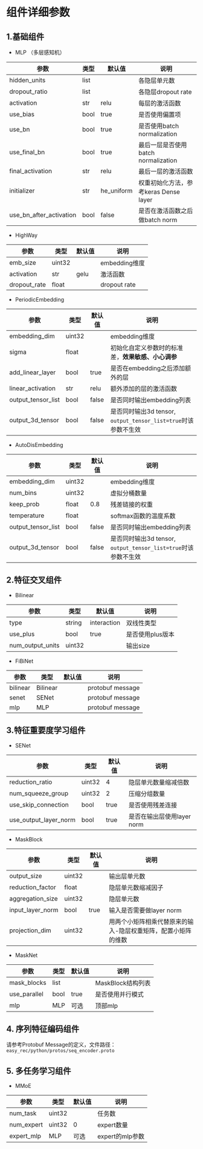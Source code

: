# 组件详细参数

## 1.基础组件

- MLP （多层感知机）

| 参数                      | 类型   | 默认值        | 说明                          |
| ----------------------- | ---- | ---------- | --------------------------- |
| hidden_units            | list |            | 各隐层单元数                      |
| dropout_ratio           | list |            | 各隐层dropout rate             |
| activation              | str  | relu       | 每层的激活函数                     |
| use_bias                | bool | true       | 是否使用偏置项                     |
| use_bn                  | bool | true       | 是否使用batch normalization     |
| use_final_bn            | bool | true       | 最后一层是否使用batch normalization |
| final_activation        | str  | relu       | 最后一层的激活函数                   |
| initializer             | str  | he_uniform | 权重初始化方法，参考keras Dense layer |
| use_bn_after_activation | bool | false      | 是否在激活函数之后做batch norm        |

- HighWay

| 参数           | 类型     | 默认值  | 说明           |
| ------------ | ------ | ---- | ------------ |
| emb_size     | uint32 |      | embedding维度  |
| activation   | str    | gelu | 激活函数         |
| dropout_rate | float  |      | dropout rate |

- PeriodicEmbedding

| 参数                 | 类型     | 默认值   | 说明                                                |
| ------------------ | ------ | ----- | ------------------------------------------------- |
| embedding_dim      | uint32 |       | embedding维度                                       |
| sigma              | float  |       | 初始化自定义参数时的标准差，**效果敏感、小心调参**                       |
| add_linear_layer   | bool   | true  | 是否在embedding之后添加额外的层                              |
| linear_activation  | str    | relu  | 额外添加的层的激活函数                                       |
| output_tensor_list | bool   | false | 是否同时输出embedding列表                                 |
| output_3d_tensor   | bool   | false | 是否同时输出3d tensor, `output_tensor_list=true`时该参数不生效 |

- AutoDisEmbedding

| 参数                 | 类型     | 默认值   | 说明                                                |
| ------------------ | ------ | ----- | ------------------------------------------------- |
| embedding_dim      | uint32 |       | embedding维度                                       |
| num_bins           | uint32 |       | 虚拟分桶数量                                            |
| keep_prob          | float  | 0.8   | 残差链接的权重                                           |
| temperature        | float  |       | softmax函数的温度系数                                    |
| output_tensor_list | bool   | false | 是否同时输出embedding列表                                 |
| output_3d_tensor   | bool   | false | 是否同时输出3d tensor, `output_tensor_list=true`时该参数不生效 |

## 2.特征交叉组件

- Bilinear

| 参数               | 类型     | 默认值         | 说明         |
| ---------------- | ------ | ----------- | ---------- |
| type             | string | interaction | 双线性类型      |
| use_plus         | bool   | true        | 是否使用plus版本 |
| num_output_units | uint32 |             | 输出size     |

- FiBiNet

| 参数       | 类型       | 默认值 | 说明               |
| -------- | -------- | --- | ---------------- |
| bilinear | Bilinear |     | protobuf message |
| senet    | SENet    |     | protobuf message |
| mlp      | MLP      |     | protobuf message |

## 3.特征重要度学习组件

- SENet

| 参数                    | 类型     | 默认值  | 说明                 |
| --------------------- | ------ | ---- | ------------------ |
| reduction_ratio       | uint32 | 4    | 隐层单元数量缩减倍数         |
| num_squeeze_group     | uint32 | 2    | 压缩分组数量             |
| use_skip_connection   | bool   | true | 是否使用残差连接           |
| use_output_layer_norm | bool   | true | 是否在输出层使用layer norm |

- MaskBlock

| 参数               | 类型     | 默认值  | 说明                              |
| ---------------- | ------ | ---- | ------------------------------- |
| output_size      | uint32 |      | 输出层单元数                          |
| reduction_factor | float  |      | 隐层单元数缩减因子                       |
| aggregation_size | uint32 |      | 隐层单元数                           |
| input_layer_norm | bool   | true | 输入是否需要做layer norm               |
| projection_dim   | uint32 |      | 用两个小矩阵相乘代替原来的输入-隐层权重矩阵，配置小矩阵的维数 |

- MaskNet

| 参数           | 类型   | 默认值  | 说明            |
| ------------ | ---- | ---- | ------------- |
| mask_blocks  | list |      | MaskBlock结构列表 |
| use_parallel | bool | true | 是否使用并行模式      |
| mlp          | MLP  | 可选   | 顶部mlp         |

## 4. 序列特征编码组件

请参考Protobuf Message的定义，文件路径：`easy_rec/python/protos/seq_encoder.proto`

## 5. 多任务学习组件

- MMoE

| 参数         | 类型     | 默认值 | 说明           |
| ---------- | ------ | --- | ------------ |
| num_task   | uint32 |     | 任务数          |
| num_expert | uint32 | 0   | expert数量     |
| expert_mlp | MLP    | 可选  | expert的mlp参数 |
